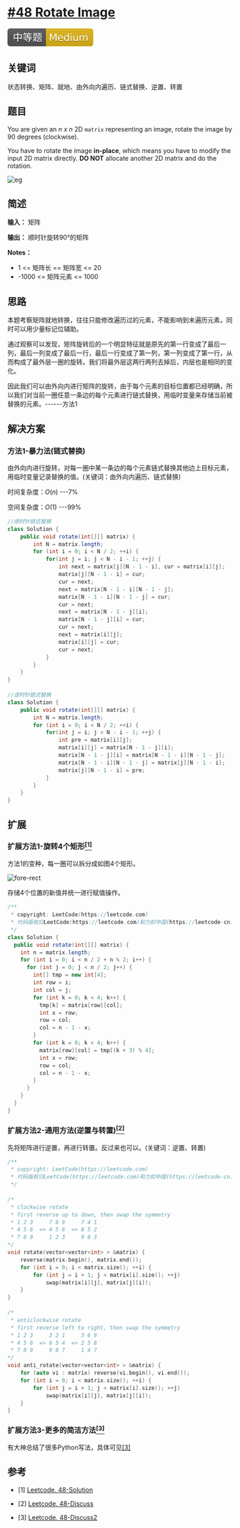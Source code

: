 # [#48 Rotate Image](https://leetcode.com/problems/rotate-image/)

![Medium](/figures/Medium.svg)

## 关键词

状态转换、矩阵、就地、由外向内遍历、链式替换、逆置、转置

## 题目

You are given an _n x n_ 2D `matrix` representing an image, rotate the image by 90 degrees (clockwise).

You have to rotate the image **in-place**, which means you have to modify the input 2D matrix directly. **DO NOT** allocate another 2D matrix and do the rotation.

![eg](https://assets.leetcode.com/uploads/2020/08/28/mat2.jpg)

## 简述

**输入：** 矩阵

**输出：** 顺时针旋转90°的矩阵

**Notes：**

+ 1 <= 矩阵长 == 矩阵宽 <= 20
+ -1000 <= 矩阵元素 <= 1000

## 思路

本题考察矩阵就地转换，往往只能修改遍历过的元素，不能影响到未遍历元素，同时可以用少量标记位辅助。

通过观察可以发现，矩阵旋转后的一个明显特征就是原先的第一行变成了最后一列，最后一列变成了最后一行，最后一行变成了第一列，第一列变成了第一行，从而构成了最外层一圈的旋转。我们将最外层这两行两列去掉后，内层也是相同的变化。

因此我们可以由外向内进行矩阵的旋转，由于每个元素的目标位置都已经明确，所以我们对当前一圈任意一条边的每个元素进行链式替换，用临时变量来存储当前被替换的元素。------方法1

## 解决方案

### 方法1-暴力法(链式替换)

由外向内进行旋转，对每一圈中某一条边的每个元素链式替换其他边上目标元素，用临时变量记录替换的值。(关键词：由外向内遍历、链式替换)

时间复杂度：$O(n)$ ---7%

空间复杂度：$O(1)$ ---99%

``` java
//顺时针链式替换
class Solution {
    public void rotate(int[][] matrix) {
        int N = matrix.length;
        for (int i = 0; i < N / 2; ++i) {
            for(int j = i; j < N - i - 1; ++j) {
                int next = matrix[j][N - 1 - i], cur = matrix[i][j];
                matrix[j][N - 1 - i] = cur;
                cur = next;
                next = matrix[N - 1 - i][N - 1 - j];
                matrix[N - 1 - i][N - 1 - j] = cur;
                cur = next;
                next = matrix[N - 1 - j][i];
                matrix[N - 1 - j][i] = cur;
                cur = next;
                next = matrix[i][j];
                matrix[i][j] = cur;
                cur = next;
            }
        }
    }
}

//逆时针链式替换
class Solution {
    public void rotate(int[][] matrix) {
        int N = matrix.length;
        for (int i = 0; i < N / 2; ++i) {
            for(int j = i; j < N - i - 1; ++j) {
                int pre = matrix[i][j];
                matrix[i][j] = matrix[N - 1 - j][i];
                matrix[N - 1 - j][i] = matrix[N - 1 - i][N - 1 - j];
                matrix[N - 1 - i][N - 1 - j] = matrix[j][N - 1 - i];
                matrix[j][N - 1 - i] = pre;
            }
        }
    }
}
```

## 扩展

### 扩展方法1-旋转4个矩形[$^{[1]}$](#refer-anchor-1)

方法1的变种，每一圈可以拆分成如图4个矩形。

![fore-rect](https://leetcode.com/problems/rotate-image/Figures/48/48_rectangles.png)

存储4个位置的新值并统一进行赋值操作。

``` java
/**
 * copyright: LeetCode(https://leetcode.com)
 * 代码版权归LeetCode(https://leetcode.com)和力扣中国(https://leetcode-cn.com/)所有
 */
class Solution {
  public void rotate(int[][] matrix) {
    int n = matrix.length;
    for (int i = 0; i < n / 2 + n % 2; i++) {
      for (int j = 0; j < n / 2; j++) {
        int[] tmp = new int[4];
        int row = i;
        int col = j;
        for (int k = 0; k < 4; k++) {
          tmp[k] = matrix[row][col];
          int x = row;
          row = col;
          col = n - 1 - x;
        }
        for (int k = 0; k < 4; k++) {
          matrix[row][col] = tmp[(k + 3) % 4];
          int x = row;
          row = col;
          col = n - 1 - x;
        }
      }
    }
  }
}
```

### 扩展方法2-通用方法(逆置与转置)[$^{[2]}$](#refer-anchor-2)

先将矩阵进行逆置，再进行转置。反过来也可以。(关键词：逆置、转置)

``` c++
/**
 * copyright: LeetCode(https://leetcode.com)
 * 代码版权归LeetCode(https://leetcode.com)和力扣中国(https://leetcode-cn.com/)所有
 */

/*
 * clockwise rotate
 * first reverse up to down, then swap the symmetry 
 * 1 2 3     7 8 9     7 4 1
 * 4 5 6  => 4 5 6  => 8 5 2
 * 7 8 9     1 2 3     9 6 3
*/
void rotate(vector<vector<int> > &matrix) {
    reverse(matrix.begin(), matrix.end());
    for (int i = 0; i < matrix.size(); ++i) {
        for (int j = i + 1; j < matrix[i].size(); ++j)
            swap(matrix[i][j], matrix[j][i]);
    }
}

/*
 * anticlockwise rotate
 * first reverse left to right, then swap the symmetry
 * 1 2 3     3 2 1     3 6 9
 * 4 5 6  => 6 5 4  => 2 5 8
 * 7 8 9     9 8 7     1 4 7
*/
void anti_rotate(vector<vector<int> > &matrix) {
    for (auto vi : matrix) reverse(vi.begin(), vi.end());
    for (int i = 0; i < matrix.size(); ++i) {
        for (int j = i + 1; j < matrix[i].size(); ++j)
            swap(matrix[i][j], matrix[j][i]);
    }
}
```

### 扩展方法3-更多的简洁方法[$^{[3]}$](#refer-anchor-3)

有大神总结了很多Python写法，具体可见[${[3]}$](#refer-anchor-3)

## 参考

<div id="refer-anchor-1"></div>

+ [1] [Leetcode. 48-Solution](https://leetcode.com/problems/rotate-image/solution/)

<div id="refer-anchor-2"></div>

+ [2] [Leetcode. 48-Discuss](https://leetcode.com/problems/rotate-image/discuss/18872/A-common-method-to-rotate-the-image)

<div id="refer-anchor-3"></div>

+ [3] [Leetcode. 48-Discuss2](https://leetcode.com/problems/rotate-image/discuss/18884/Seven-Short-Solutions-(1-to-7-lines))
